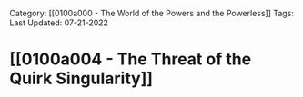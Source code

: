 Category: [[0100a000 - The World of the Powers and the Powerless]]
Tags:
Last Updated: 07-21-2022

# [[0100a004 - The Threat of the Quirk Singularity]]